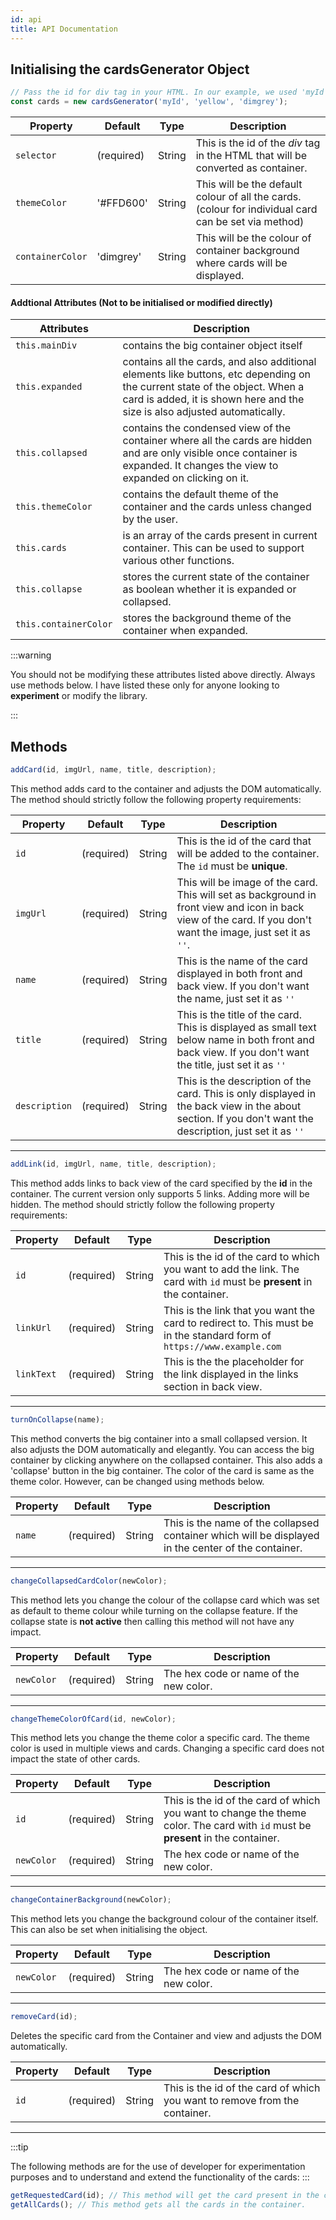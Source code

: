 ```yaml
---
id: api
title: API Documentation
---
```




## Initialising the **cardsGenerator Object**

```javascript
// Pass the id for div tag in your HTML. In our example, we used 'myId'.
const cards = new cardsGenerator('myId', 'yellow', 'dimgrey');
``` 

| Property       	| Default    	| Type   	| Description                                                                                           	|
|----------------	|------------	|--------	|-------------------------------------------------------------------------------------------------------	|
| `selector`       	| (required) 	| String 	| This is the id of the *div* tag in the HTML that will be converted as container.                      	|
| `themeColor`    	| '#FFD600'  	| String 	| This will be the default colour of all the cards. (colour for individual card can be set via method)  	|
| `containerColor` 	| 'dimgrey'  	| String 	| This will be the colour of container background where cards will be displayed.                        	|

#### Addtional Attributes (Not to be initialised or modified directly)



| Attributes            	| Description                                                                                                                                                                                              	|
|-----------------------	|----------------------------------------------------------------------------------------------------------------------------------------------------------------------------------------------------------	|
| `this.mainDiv`        	| contains the big container object itself                                                                                                                                                                 	|
| `this.expanded`       	| contains all the cards, and also additional elements like buttons, etc depending on the current state of the object. When a card is added, it is shown here and the size is also adjusted automatically. 	|
| `this.collapsed`      	| contains the condensed view of the container where all the cards are hidden and are only visible once container is expanded. It changes the view to expanded on clicking on it.                          	|
| `this.themeColor`     	| contains the default theme of the container and the cards unless changed by the user.                                                                                                                    	|
| `this.cards`          	| is an array of the cards present in current container. This can be used to support various other functions.                                                                                              	|
| `this.collapse`       	| stores the current state of the container as boolean whether it is expanded or collapsed.                                                                                                                	|
| `this.containerColor` 	| stores the background theme of the container when expanded.                                                                                                                                              	|

:::warning

You should not be modifying these attributes listed above directly. Always use methods below. I have listed these only for anyone looking to **experiment** or modify the library.

:::

## Methods

```javascript
addCard(id, imgUrl, name, title, description);
```
This method adds card to the container and adjusts the DOM automatically. The method should strictly follow the following property requirements:

| Property      	| Default    	| Type   	| Description                                                                                                                                                    	|
|---------------	|------------	|--------	|----------------------------------------------------------------------------------------------------------------------------------------------------------------	|
| `id`          	| (required) 	| String 	| This is the id of the card that will be added to the container. The `id` must be **unique**.                                                                   	|
| `imgUrl`      	| (required) 	| String 	| This will be image of the card. This will set as background in front view and icon in back view of the card. If you don't want the image, just set it as `''`. 	|
| `name`        	| (required) 	| String 	| This is the name of the card displayed in both front and back view. If you don't want the name, just set it as `''`                                            	|
| `title`       	| (required) 	| String 	| This is the title of the card. This is displayed as small text below name in both front and back view. If you don't want the title, just set it as  `''`       	|
| `description` 	| (required) 	| String 	| This is the description of the card. This is only displayed in the back view in the about section. If you don't want the description, just set it as  `''`     	|

---

```javascript
addLink(id, imgUrl, name, title, description);
```
This method adds links to back view of the card specified by the **id** in the container. The current version only supports 5 links. Adding more will be hidden. The method should strictly follow the following property requirements:

| Property   	| Default    	| Type   	| Description                                                                                                            	|
|------------	|------------	|--------	|------------------------------------------------------------------------------------------------------------------------	|
| `id`       	| (required) 	| String 	| This is the id of the card to which you want to add the link. The card with `id` must be **present** in the container. 	|
| `linkUrl`  	| (required) 	| String 	| This is the link that you want the card to redirect to. This must be in the standard form of `https://www.example.com` 	|
| `linkText` 	| (required) 	| String 	| This is the the placeholder for the link displayed in the links section in back view.                                  	|

---

```javascript
turnOnCollapse(name);
```
This method converts the big container into a small collapsed version. It also adjusts the DOM automatically and elegantly. You can access the big container by clicking anywhere on the collapsed container. This also adds a 'collapse' button in the big container. The color of the card is same as the theme color. However, can be changed using methods below.

| Property 	| Default    	| Type   	| Description                                                                                         	|
|----------	|------------	|--------	|-----------------------------------------------------------------------------------------------------	|
| `name`   	| (required) 	| String 	| This is the name of the collapsed container which will be displayed in the center of the container. 	|

---

```javascript
changeCollapsedCardColor(newColor);
```
This method lets you change the colour of the collapse card which was set as default to theme colour while turning on the collapse feature. If the collapse state is **not active** then calling this method will not have any impact.

| Property   	| Default    	| Type   	| Description                            	|
|------------	|------------	|--------	|----------------------------------------	|
| `newColor` 	| (required) 	| String 	| The hex code or name of the new color. 	|

---

```javascript
changeThemeColorOfCard(id, newColor);
```
This method lets you change the theme color a specific card. The theme color is used in multiple views and cards. Changing a specific card does not impact the state of other cards.

| Property   	| Default    	| Type   	| Description                                                                                                                      	|
|------------	|------------	|--------	|----------------------------------------------------------------------------------------------------------------------------------	|
| `id`       	| (required) 	| String 	| This is the id of the card of which you want to change the theme color. The card with `id` must be **present** in the container. 	|
| `newColor` 	| (required) 	| String 	| The hex code or name of the new color.                                                                                           	|

---

```javascript
changeContainerBackground(newColor);
```
This method lets you change the background colour of the container itself. This can also be set when initialising the object.

| Property   	| Default    	| Type   	| Description                            	|
|------------	|------------	|--------	|----------------------------------------	|
| `newColor` 	| (required) 	| String 	| The hex code or name of the new color. 	|

---

```javascript
removeCard(id);
```
Deletes the specific card from the Container and view and adjusts the DOM automatically.

| Property 	| Default    	| Type   	| Description                                                                	|
|----------	|------------	|--------	|----------------------------------------------------------------------------	|
| `id`     	| (required) 	| String 	| This is the id of the card of which you want to remove from the container. 	|

---
:::tip

The following methods are for the use of developer for experimentation purposes and to understand and extend the functionality of the cards:
:::

```javascript
getRequestedCard(id); // This method will get the card present in the container with the given id. Card must be present.
getAllCards(); // This method gets all the cards in the container. 
```